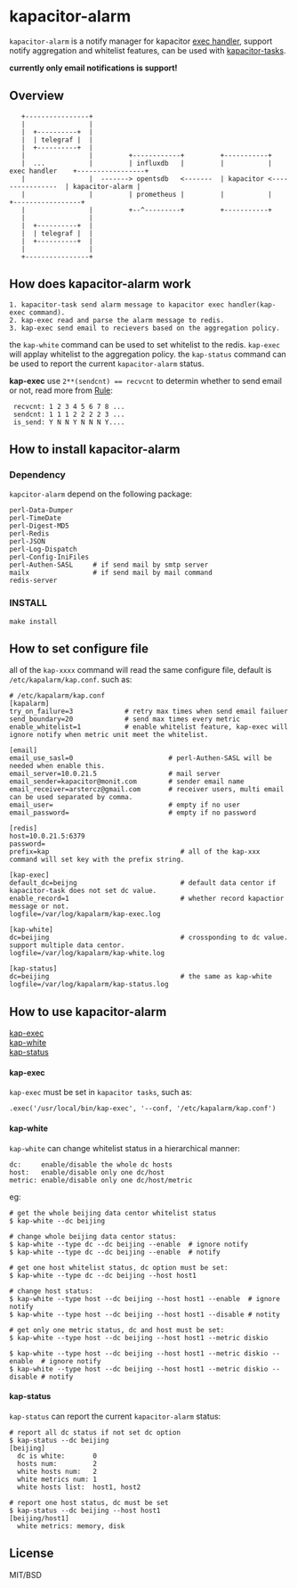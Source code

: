 
kapacitor-alarm
===============

`kapacitor-alarm` is a notify manager for kapacitor [exec handler](https://docs.influxdata.com/kapacitor/v1.5/event_handlers/exec/), support notify aggregation and whitelist features, can be used with [kapacitor-tasks](https://github.com/arstercz/kapacitor-tasks).

**currently only email notifications is support!**

## Overview

```
   +----------------+
   |                |
   |  +----------+  |  
   |  | telegraf |  | 
   |  +----------+  |
   |                |         +------------+         +-----------+
   |  ...           |         | influxdb   |         |           |  exec handler    +-----------------+
   |                |  -------> opentsdb   <-------  | kapacitor <----------------  | kapacitor-alarm |
   |                |         | prometheus |         |           |                  +-----------------+
   |                |         +--^---------+         +-----------+
   |                | 
   |  +----------+  |
   |  | telegraf |  | 
   |  +----------+  |
   |                |
   +----------------+

```

## How does kapacitor-alarm work

```
1. kapacitor-task send alarm message to kapacitor exec handler(kap-exec command).
2. kap-exec read and parse the alarm message to redis.
3. kap-exec send email to recievers based on the aggregation policy.
```

the `kap-white` command can be used to set whitelist to the redis. `kap-exec` will applay whitelist to the aggregation policy. the `kap-status` command can be used to report the current `kapacitor-alarm` status.

**kap-exec** use `2**(sendcnt) == recvcnt` to determin whether to send email or not, read more from [Rule](lib/Kapalarm/Rule.pm#L24):
```
 recvcnt: 1 2 3 4 5 6 7 8 ...
 sendcnt: 1 1 1 2 2 2 2 3 ...
 is_send: Y N N Y N N N Y....
```

## How to install kapacitor-alarm

### Dependency

`kapcitor-alarm` depend on the following package:
```
perl-Data-Dumper
perl-TimeDate
perl-Digest-MD5
perl-Redis
perl-JSON
perl-Log-Dispatch
perl-Config-IniFiles
perl-Authen-SASL     # if send mail by smtp server
mailx                # if send mail by mail command
redis-server
```

### INSTALL

```
make install
```

## How to set configure file

all of the `kap-xxxx` command will read the same configure file, default is `/etc/kapalarm/kap.conf`. such as:
```
# /etc/kapalarm/kap.conf
[kapalarm]
try_on_failure=3             # retry max times when send email failuer
send_boundary=20             # send max times every metric
enable_whitelist=1           # enable whitelist feature, kap-exec will ignore notify when metric unit meet the whitelist.

[email]
email_use_sasl=0                        # perl-Authen-SASL will be needed when enable this.
email_server=10.0.21.5                  # mail server
email_sender=kapacitor@monit.com        # sender email name    
email_receiver=arstercz@gmail.com       # receiver users, multi email can be used separated by comma.
email_user=                             # empty if no user
email_password=                         # empty if no password

[redis]
host=10.0.21.5:6379
password=
prefix=kap                                 # all of the kap-xxx command will set key with the prefix string.

[kap-exec]
default_dc=beijng                          # default data centor if kapacitor-task does not set dc value.
enable_record=1                            # whether record kapactior message or not.
logfile=/var/log/kapalarm/kap-exec.log

[kap-white]
dc=beijing                                 # crossponding to dc value. support multiple data centor.
logfile=/var/log/kapalarm/kap-white.log

[kap-status]
dc=beijing                                 # the same as kap-white
logfile=/var/log/kapalarm/kap-status.log
```

## How to use kapacitor-alarm

[kap-exec](#kap-exec)  
[kap-white](#kap-white)  
[kap-status](#kap-status)  

#### kap-exec

`kap-exec` must be set in `kapacitor tasks`, such as:
```
.exec('/usr/local/bin/kap-exec', '--conf, '/etc/kapalarm/kap.conf')
```

#### kap-white

`kap-white` can change whitelist status in a hierarchical manner:
```
dc:     enable/disable the whole dc hosts
host:   enable/disable only one dc/host
metric: enable/disable only one dc/host/metric
```
eg:
```
# get the whole beijing data centor whitelist status
$ kap-white --dc beijing

# change whole beijing data centor status:
$ kap-white --type dc --dc beijing --enable  # ignore notify
$ kap-white --type dc --dc beijing --enable  # notify

# get one host whitelist status, dc option must be set:
$ kap-white --type dc --dc beijing --host host1

# change host status:
$ kap-white --type host --dc beijing --host host1 --enable  # ignore notify
$ kap-white --type host --dc beijing --host host1 --disable # notity

# get only one metric status, dc and host must be set:
$ kap-white --type host --dc beijing --host host1 --metric diskio

$ kap-white --type host --dc beijing --host host1 --metric diskio --enable  # ignore notify
$ kap-white --type host --dc beijing --host host1 --metric diskio --disable # notify
```

#### kap-status

`kap-status` can report the current `kapacitor-alarm` status:
```
# report all dc status if not set dc option
$ kap-status --dc beijing
[beijing]
  dc is white:       0
  hosts num:         2
  white hosts num:   2
  white metrics num: 1
  white hosts list:  host1, host2

# report one host status, dc must be set
$ kap-status --dc beijing --host host1
[beijing/host1]
  white metrics: memory, disk
```

## License

MIT/BSD
